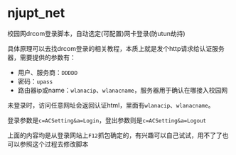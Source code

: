 # njupt_net

校园网drcom登录脚本，自动选定(可配置)网卡登录(防utun劫持)

具体原理可以去找drcom登录的相关教程，本质上就是发个http请求给认证服务器，需要提供的参数有：

+ 用户、服务商：`DDDDD`
+ 密码：`upass`
+ 路由器ip或name：`wlanacip`、`wlanacname`，服务器用于确认在哪接入校园网

未登录时，访问任意网址会返回认证html，里面有`wlanacip`、`wlanacname`。

登录参数是`c=ACSetting&a=Login`，登出参数则是`c=ACSetting&a=Logout`

上面的内容均是从登录网站上`F12`抓包确定的，有兴趣可以自己试试，用不了了也可以参照这个过程去修改脚本